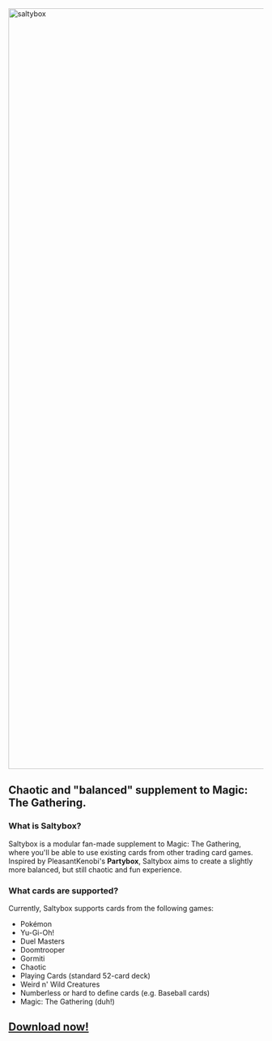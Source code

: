 <img width="4655" height="1500" alt="saltybox" src="https://github.com/user-attachments/assets/916ce5c8-7195-401c-a2f6-01a727312573" />

## Chaotic and "balanced" supplement to Magic: The Gathering.

### What is Saltybox?
Saltybox is a modular fan-made supplement to Magic: The Gathering, where you'll be able to use existing cards from other trading card games. Inspired by PleasantKenobi's **Partybox**, Saltybox aims to create a slightly more balanced, but still chaotic and fun experience.

### What cards are supported?
Currently, Saltybox supports cards from the following games:
- Pokémon
- Yu-Gi-Oh!
- Duel Masters
- Doomtrooper
- Gormiti
- Chaotic
- Playing Cards (standard 52-card deck)
- Weird n' Wild Creatures
- Numberless or hard to define cards (e.g. Baseball cards)
- Magic: The Gathering (duh!)

## [Download now!](https://github.com/Grombuggs/saltybox/releases/tag/v1.0)
